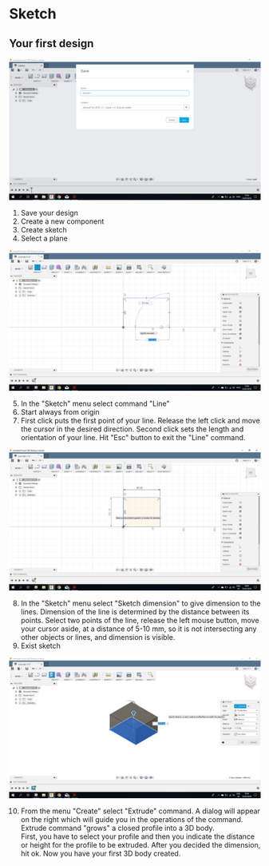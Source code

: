 # Sketch

## Your first design

![](../.gitbook/assets/image%20%28125%29.png)

1. Save your design
2. Create a new component
3. Create sketch
4. Select a plane

![](../.gitbook/assets/image%20%2823%29.png)

5. In the "Sketch" menu select command "Line"  
6. Start always from origin  
7. First click puts the first point of your line. Release the left click and move the cursor in the desired direction. Second click sets the length and orientation of your line. Hit "Esc" button to exit the "Line" command.

![](../.gitbook/assets/image%20%2887%29.png)

8. In the "Sketch" menu select "Sketch dimension" to give dimension to the lines. Dimension of the line is determined by the distance between its points. Select two points of the line, release the left mouse button, move your cursor aside, at a distance of 5-10 mm, so it is not intersecting any other objects or lines, and dimension is visible.  
9. Exist sketch

![](../.gitbook/assets/image%20%2825%29.png)

10. From the menu "Create" select "Extrude" command. A dialog will appear on the right which will guide you in the operations of the command. Extrude command "grows" a closed profile into a 3D body.  
First, you have to select your profile and then you indicate the distance or height for the profile to be extruded. After you decided the dimension, hit ok. Now you have your first 3D body created.

